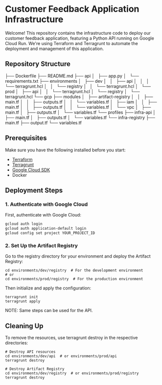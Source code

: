 # Customer Feedback Application Infrastructure

Welcome! This repository contains the infrastructure code to deploy our customer feedback application, featuring a Python API running on Google Cloud Run. We're using Terraform and Terragrunt to automate the deployment and management of this application.

## Repository Structure

├── Dockerfile
├── README.md
├── api
│   ├── app.py
│   └── requirements.txt
├── environments
│   ├── dev
│   │   ├── api
│   │   │   └── terragrunt.hcl
│   │   └── registry
│   │       └── terragrunt.hcl
│   └── prod
│       ├── api
│       │   └── terragrunt.hcl
│       └── registry
│           └── terragrunt.hcl
└── gcp
    ├── modules
    │   ├── artifact-registry
    │   │   ├── main.tf
    │   │   ├── outputs.tf
    │   │   └── variables.tf
    │   ├── iam
    │   │   ├── main.tf
    │   │   ├── outputs.tf
    │   │   └── variables.tf
    │   └── vpc
    │       ├── main.tf
    │       ├── outputs.tf
    │       └── variables.tf
    └── profiles
        ├── infra-api
        │   ├── main.tf
        │   ├── outputs.tf
        │   └── variables.tf
        └── infra-registry
            ├── main.tf
            ├── output.tf
            └── variables.tf



## Prerequisites

Make sure you have the following installed before you start:

- [Terraform](https://www.terraform.io/downloads.html)
- [Terragrunt](https://terragrunt.gruntwork.io/)
- [Google Cloud SDK](https://cloud.google.com/sdk/docs/install)
- Docker

## Deployment Steps

### 1. Authenticate with Google Cloud

First, authenticate with Google Cloud:

```sh
gcloud auth login
gcloud auth application-default login
gcloud config set project YOUR_PROJECT_ID
```

### 2. Set Up the Artifact Registry

Go to the registry directory for your environment and deploy the Artifact Registry:

```
cd environments/dev/registry  # For the development environment
# or
cd environments/prod/registry  # For the production environment
```

Then initialize and apply the configuration:

```
terragrunt init
terragrunt apply
```

NOTE: Same steps can be used for the API.

## Cleaning Up

To remove the resources, use terragrunt destroy in the respective directories:

```
# Destroy API resources
cd environments/dev/api  # or environments/prod/api
terragrunt destroy

# Destroy Artifact Registry
cd environments/dev/registry  # or environments/prod/registry
terragrunt destroy
```